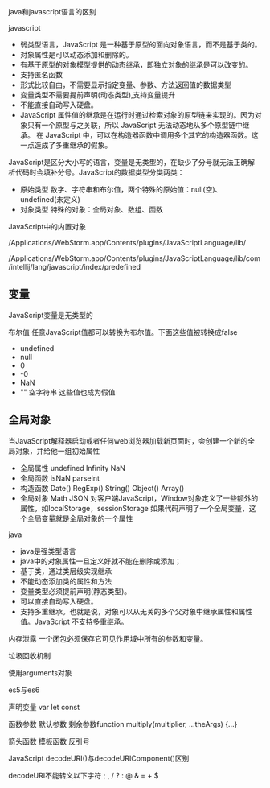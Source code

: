 java和javascript语言的区别

javascript

- 弱类型语言，JavaScript 是一种基于原型的面向对象语言，而不是基于类的。
- 对象属性是可以动态添加和删除的。	
- 有基于原型的对象模型提供的动态继承，即独立对象的继承是可以改变的。    
- 支持匿名函数	
- 形式比较自由，不需要显示指定变量、参数、方法返回值的数据类型
- 变量类型不需要提前声明(动态类型),支持变量提升
- 不能直接自动写入硬盘。
- JavaScript 属性值的继承是在运行时通过检索对象的原型链来实现的。因为对象只有一个原型与之关联，所以 JavaScript 无法动态地从多个原型链中继承。
在 JavaScript 中，可以在构造器函数中调用多个其它的构造器函数。这一点造成了多重继承的假象。
    

JavaScript是区分大小写的语言，变量是无类型的，在缺少了分号就无法正确解析代码时会填补分号。JavaScript的数据类型分类两类：   
    
- 原始类型   数字、字符串和布尔值，两个特殊的原始值：null(空)、undefined(未定义)
- 对象类型 特殊的对象：全局对象、数组、函数

JavaScript中的内置对象

/Applications/WebStorm.app/Contents/plugins/JavaScriptLanguage/lib/

/Applications/WebStorm.app/Contents/plugins/JavaScriptLanguage/lib/com/intellij/lang/javascript/index/predefined

## 变量

JavaScript变量是无类型的

布尔值  任意JavaScript值都可以转换为布尔值。下面这些值被转换成false

- undefined
- null
- 0
- -0
- NaN
- "" 空字符串
这些值也成为假值

## 全局对象
当JavaScript解释器启动或者任何web浏览器加载新页面时，会创建一个新的全局对象，并给他一组初始属性

- 全局属性  undefined Infinity NaN
- 全局函数  isNaN  parseInt
- 构造函数  Date()  RegExp()  String() Object() Array()
- 全局对象  Math JSON
对客户端JavaScript，Window对象定义了一些额外的属性，如localStorage，sessionStorage
如果代码声明了一个全局变量，这个全局变量就是全局对象的一个属性
   


java

- java是强类型语言
- java中的对象属性一旦定义好就不能在删除或添加；
- 基于类，通过类层级实现继承
- 不能动态添加类的属性和方法
- 变量类型必须提前声明(静态类型)。
- 可以直接自动写入硬盘。
- 支持多重继承。也就是说，对象可以从无关的多个父对象中继承属性和属性值。JavaScript 不支持多重继承。


内存泄露  一个闭包必须保存它可见作用域中所有的参数和变量。

垃圾回收机制

使用arguments对象


es5与es6

声明变量  var let const

函数参数  默认参数 剩余参数function multiply(multiplier, ...theArgs) {...}

箭头函数
模板函数  反引号

JavaScript decodeURI()与decodeURIComponent()区别

decodeURI不能转义以下字符
; , / ? : @ & = + $